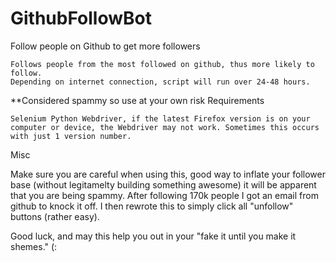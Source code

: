 # GithubFollowBot
Follow people on Github to get more followers

    Follows people from the most followed on github, thus more likely to follow.
    Depending on internet connection, script will run over 24-48 hours.

**Considered spammy so use at your own risk
Requirements

    Selenium Python Webdriver, if the latest Firefox version is on your computer or device, the Webdriver may not work. Sometimes this occurs with just 1 version number.

Misc

Make sure you are careful when using this, good way to inflate your follower base (without legitamelty building something awesome) it will be apparent that you are being spammy. After following 170k people I got an email from github to knock it off. I then rewrote this to simply click all "unfollow" buttons (rather easy).

Good luck, and may this help you out in your "fake it until you make it shemes." (:

